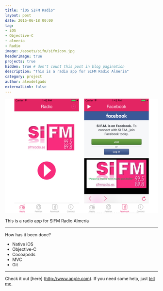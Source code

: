 ```yaml
---
title: "iOS SIFM Radio"
layout: post
date: 2015-06-18 00:00
tag: 
- iOS 
- Objective-C 
- almeria
- Radio
image: /assets/sifm/sifmicon.jpg
headerImage: true
projects: true
hidden: true # don't count this post in blog pagination
description: "This is a radio app for SIFM Radio Almería"
category: project
author: alexdelgado
externalLink: false
---
```


![Screenshot](/assets/sifm/webpage.png)

This is a radio app for SIFM Radio Almería

---

How has it been done?

- Native iOS
- Objective-C
- Cocoapods
- MVC
- Git

---

Check it out [here] (http://www.apple.com).
If you need some help, just [tell me](mailto:alejandrodelgadodiaz88@gmail.com).
